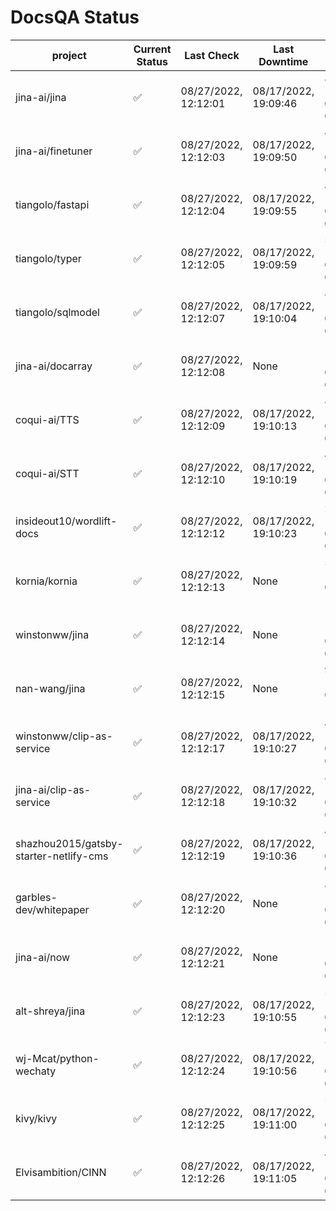 # DocsQA Status

|               project                |Current Status|     Last Check     |   Last Downtime    |              % Uptime              |
|--------------------------------------|--------------|--------------------|--------------------|------------------------------------|
|jina-ai/jina                          |✅            |08/27/2022, 12:12:01|08/17/2022, 19:09:46|80.418 (since 08/15/2022, 07:09:42) |
|jina-ai/finetuner                     |✅            |08/27/2022, 12:12:03|08/17/2022, 19:09:50|450.717 (since 08/15/2022, 07:09:42)|
|tiangolo/fastapi                      |✅            |08/27/2022, 12:12:04|08/17/2022, 19:09:55|450.719 (since 08/15/2022, 07:09:42)|
|tiangolo/typer                        |✅            |08/27/2022, 12:12:05|08/17/2022, 19:09:59|57.796 (since 08/15/2022, 07:09:42) |
|tiangolo/sqlmodel                     |✅            |08/27/2022, 12:12:07|08/17/2022, 19:10:04|80.489 (since 08/15/2022, 07:09:42) |
|jina-ai/docarray                      |✅            |08/27/2022, 12:12:08|None                |100.000 (since 08/24/2022, 01:39:12)|
|coqui-ai/TTS                          |✅            |08/27/2022, 12:12:09|08/17/2022, 19:10:13|80.471 (since 08/15/2022, 07:09:42) |
|coqui-ai/STT                          |✅            |08/27/2022, 12:12:10|08/17/2022, 19:10:19|450.568 (since 08/15/2022, 07:09:42)|
|insideout10/wordlift-docs             |✅            |08/27/2022, 12:12:12|08/17/2022, 19:10:23|256.995 (since 08/15/2022, 07:09:42)|
|kornia/kornia                         |✅            |08/27/2022, 12:12:13|None                |58.375 (since 08/23/2022, 16:11:04) |
|winstonww/jina                        |✅            |08/27/2022, 12:12:14|None                |100.000 (since 08/26/2022, 06:21:28)|
|nan-wang/jina                         |✅            |08/27/2022, 12:12:15|None                |99.971 (since 08/24/2022, 15:11:24) |
|winstonww/clip-as-service             |✅            |08/27/2022, 12:12:17|08/17/2022, 19:10:27|450.452 (since 08/15/2022, 07:09:42)|
|jina-ai/clip-as-service               |✅            |08/27/2022, 12:12:18|08/17/2022, 19:10:32|80.523 (since 08/15/2022, 07:09:42) |
|shazhou2015/gatsby-starter-netlify-cms|✅            |08/27/2022, 12:12:19|08/17/2022, 19:10:36|450.413 (since 08/15/2022, 07:09:42)|
|garbles-dev/whitepaper                |✅            |08/27/2022, 12:12:20|None                |87.241 (since 08/24/2022, 01:39:12) |
|jina-ai/now                           |✅            |08/27/2022, 12:12:21|None                |100.000 (since 08/24/2022, 01:39:12)|
|alt-shreya/jina                       |✅            |08/27/2022, 12:12:23|08/17/2022, 19:10:55|54.620 (since 08/15/2022, 07:09:42) |
|wj-Mcat/python-wechaty                |✅            |08/27/2022, 12:12:24|08/17/2022, 19:10:56|74.616 (since 08/15/2022, 07:09:42) |
|kivy/kivy                             |✅            |08/27/2022, 12:12:25|08/17/2022, 19:11:00|54.631 (since 08/15/2022, 07:09:42) |
|Elvisambition/CINN                    |✅            |08/27/2022, 12:12:26|08/17/2022, 19:11:05|424.361 (since 08/15/2022, 07:09:42)|
